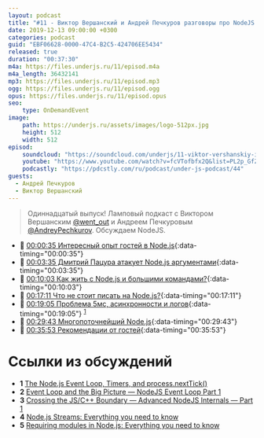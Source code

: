 ```yaml
---
layout: podcast
title: "#11 - Виктор Вершанский и Андрей Печкуров разговоры про NodeJS [Ламповый]"
date: 2019-12-13 09:00:00 +0300
categories: podcast
guid: "EBF06628-0000-47C4-B2C5-424706EE5434"
released: true
duration: "00:37:30"
m4a: https://files.underjs.ru/11/episod.m4a
m4a_length: 36432141
mp3: https://files.underjs.ru/11/episod.mp3
ogg: https://files.underjs.ru/11/episod.ogg
opus: https://files.underjs.ru/11/episod.opus
seo:
    type: OnDemandEvent
image:
    path: https://underjs.ru/assets/images/logo-512px.jpg
    height: 512
    width: 512
episod:
    soundcloud: "https://soundcloud.com/underjs/11-viktor-vershanskiy-i-andrey-pechkurov-lampovyy"
    youtube: "https://www.youtube.com/watch?v=fcVTofbfx2Q&list=PL2p_GfZz-_1OWXrKUZRBc8LzMz5FJNXW7"
    podcastly: "https://pdcstly.com/ru/podcast/under-js-podcast/44"
guests:
  - Андрей Печкуров
  - Виктор Вершанский
---
```


> Одиннадцатый выпуск! Ламповый подкаст с Виктором Вершанским [@went_out](https://twitter.com/went_out) и Андреем Печкуровым [@AndreyPechkurov](https://twitter.com/AndreyPechkurov). Обсуждаем NodeJS.

- 🤔 [00:00:35 Интересный опыт гостей в Node.js](#){:data-timing="00:00:35"}
- 🤔 [00:03:35 Дмитрий Пацура атакует Node.js аргументами](#){:data-timing="00:03:35"}
- 🤔 [00:10:03 Как жить с Node.js и большими командами?](#){:data-timing="00:10:03"}
- 🤔 [00:17:11 Что не стоит писать на Node.js?](#){:data-timing="00:17:11"}
- 🤔 [00:19:05 Проблема 5мс, асинхронности и логов](#){:data-timing="00:19:05"} <sup>[1](#note1)</sup>
- 🤔 [00:29:43 Многопоточнейший Node.js](#){:data-timing="00:29:43"}
- 🤔 [00:35:53 Рекомендации от гостей](#){:data-timing="00:35:53"}

# Ссылки из обсуждений

- <b id="note1">1</b> [The Node.js Event Loop, Timers, and process.nextTick()](https://nodejs.org/en/docs/guides/event-loop-timers-and-nexttick/)
- <b id="note2">2</b> [Event Loop and the Big Picture — NodeJS Event Loop Part 1](https://blog.insiderattack.net/event-loop-and-the-big-picture-nodejs-event-loop-part-1-1cb67a182810)
- <b id="note3">3</b> [Crossing the JS/C++ Boundary — Advanced NodeJS Internals — Part 1](https://blog.insiderattack.net/crossing-the-js-c-boundary-advanced-nodejs-internals-part-1-cb52957758d8)
- <b id="note4">4</b> [Node.js Streams: Everything you need to know](https://www.freecodecamp.org/news/node-js-streams-everything-you-need-to-know-c9141306be93/)
- <b id="note5">5</b> [Requiring modules in Node.js: Everything you need to know](https://www.freecodecamp.org/news/requiring-modules-in-node-js-everything-you-need-to-know-e7fbd119be8/)